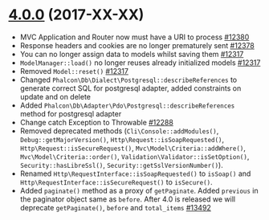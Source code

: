 # [4.0.0](https://github.com/phalcon/cphalcon/releases/tag/v4.0.0) (2017-XX-XX)
- MVC Application and Router now must have a URI to process [#12380](https://github.com/phalcon/cphalcon/pull/12380)
- Response headers and cookies are no longer prematurely sent [#12378](https://github.com/phalcon/cphalcon/pull/12378)
- You can no longer assign data to models whilst saving them [#12317](https://github.com/phalcon/cphalcon/issues/12317)
- `ModelManager::load()` no longer reuses already initialized models [#12317](https://github.com/phalcon/cphalcon/issues/12317)
- Removed `Model::reset()` [#12317](https://github.com/phalcon/cphalcon/issues/12317)
- Changed `Phalcon\Db\Dialect\Postgresql::describeReferences` to generate correct SQL for postgresql adapter, added constraints on update and on delete
- Added `Phalcon\Db\Adapter\Pdo\Postgresql::describeReferences` method for postgresql adapter
- Change catch Exception to Throwable [#12288](https://github.com/phalcon/cphalcon/issues/12288)
- Removed deprecated methods (`Cli\Console::addModules()`, `Debug::getMajorVersion()`, `Http\Request::isSoapRequested()`, `Http\Request::isSecureRequest()`, `Mvc\Model\Criteria::addWhere()`, `Mvc\Model\Criteria::order()`, `Validation\Validator::isSetOption()`, `Security::hasLibreSsl()`, `Security::getSslVersionNumber()`).
- Renamed `Http\RequestInterface::isSoapRequested()` to `isSoap()` and `Http\RequestInterface::isSecureRequest()` to `isSecure()`.
- Added `paginate()` method as a proxy of `getPaginate`. Added `previous` in the paginator object same as `before`. After 4.0 is released we will deprecate `getPaginate()`, `before` and `total_items` [#13492](https://github.com/phalcon/cphalcon/issues/13492)